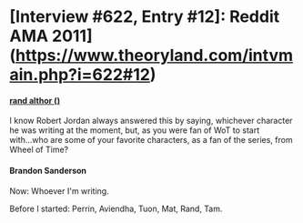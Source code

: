 # [Interview #622, Entry #12]: Reddit AMA 2011](https://www.theoryland.com/intvmain.php?i=622#12)

#### [rand althor ()](http://www.reddit.com/r/Fantasy/comments/k0fp8/iama_professional_fantasy_novelist_named_brandon/c2gk9vx)

I know Robert Jordan always answered this by saying, whichever character he was writing at the moment, but, as you were fan of WoT to start with...who are some of your favorite characters, as a fan of the series, from Wheel of Time?

#### Brandon Sanderson

Now: Whoever I'm writing.

Before I started: Perrin, Aviendha, Tuon, Mat, Rand, Tam.

